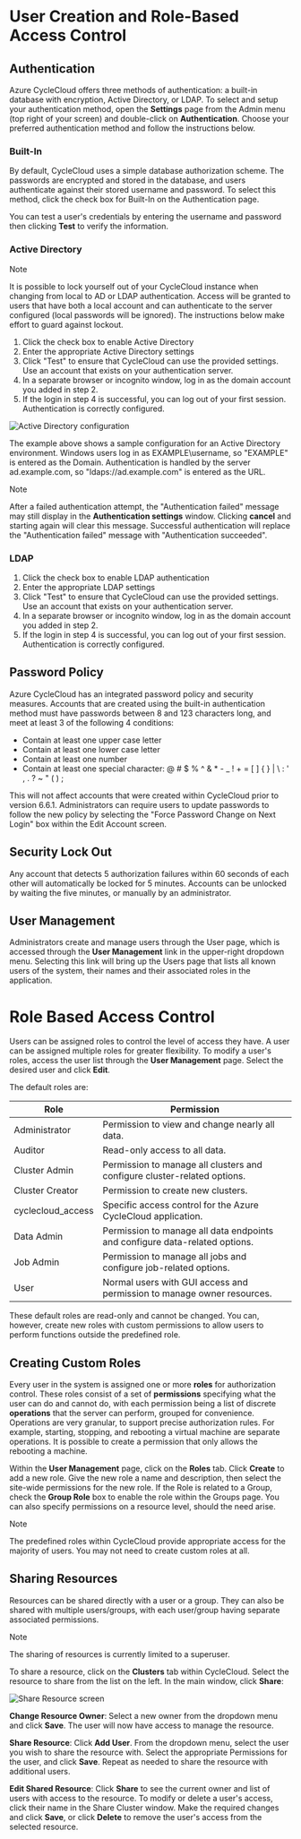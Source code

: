 # User Creation and Role-Based Access Control

## Authentication

Azure CycleCloud offers three methods of authentication: a built-in database with encryption, Active Directory, or LDAP. To select and setup your authentication method, open the **Settings** page from the Admin menu (top right of your screen) and double-click on **Authentication**. Choose your preferred authentication method and follow the instructions below.

### Built-In

By default, CycleCloud uses a simple database authorization scheme. The passwords are encrypted and stored in the database, and users authenticate against their stored username and password. To select this method, click the check box for Built-In on the Authentication page.

You can test a user's credentials by entering the username and password then clicking **Test** to verify the information.

### Active Directory

> [!NOTE]
> It is possible to lock yourself out of your CycleCloud instance when changing from local to AD or LDAP authentication. Access will be granted to users that have both a local account and can authenticate to the server configured (local passwords will be ignored). The instructions below make effort to guard against lockout.

1. Click the check box to enable Active Directory
2. Enter the appropriate Active Directory settings
3. Click "Test" to ensure that CycleCloud can use the provided settings. Use an account that exists on your authentication server.
4. In a separate browser or incognito window, log in as the domain account you added in step 2.
5. If the login in step 4 is successful, you can log out of your first session. Authentication is correctly configured.

![Active Directory configuration](~/images/AD.png)

The example above shows a sample configuration for an Active Directory environment. Windows users
log in as EXAMPLE\\username, so "EXAMPLE" is entered as the Domain. Authentication is handled by
the server ad.example.com, so "ldaps://ad.example.com" is entered as the URL.

> [!NOTE]
> After a failed authentication attempt, the "Authentication failed" message may still display
in the **Authentication settings** window. Clicking **cancel** and starting again will clear
this message. Successful authentication will replace the "Authentication failed" message
with "Authentication succeeded".

### LDAP

1. Click the check box to enable LDAP authentication
2. Enter the appropriate LDAP settings
3. Click "Test" to ensure that CycleCloud can use the provided settings. Use an account that exists on your authentication server.
4. In a separate browser or incognito window, log in as the domain account you added in step 2.
5. If the login in step 4 is successful, you can log out of your first session. Authentication is correctly configured.

## Password Policy

Azure CycleCloud has an integrated password policy and security measures. Accounts that are created using the built-in authentication method must have passwords between 8 and 123 characters long, and meet at least 3 of the following 4 conditions:

* Contain at least one upper case letter
* Contain at least one lower case letter
* Contain at least one number
* Contain at least one special character: @ # $ % ^ & * - _ ! + = [ ] { } | \ : ' , . ?  ~ \" ( ) ;

This will not affect accounts that were created within CycleCloud prior to version 6.6.1. Administrators can require users to update passwords to follow the new policy by selecting the "Force Password Change on Next Login" box within the Edit Account screen.

## Security Lock Out

Any account that detects 5 authorization failures within 60 seconds of each other will automatically be locked for 5 minutes. Accounts can be unlocked by waiting the five minutes, or manually by an administrator.

## User Management

Administrators create and manage users through the User page, which is accessed through the **User Management** link in the upper-right dropdown menu. Selecting this link will bring up the Users page that lists all known users of the system, their names and their associated roles in the application.

# Role Based Access Control

Users can be assigned roles to control the level of access they have. A user can be assigned multiple roles for greater flexibility. To modify a user's roles, access the user list through the **User Management** page. Select the desired user and click **Edit**.

The default roles are:

| Role               | Permission                                                                  |
| ------------------ | --------------------------------------------------------------------------- |
| Administrator      | Permission to view and change nearly all data.                              |
| Auditor            | Read-only access to all data.                                               |
| Cluster Admin      | Permission to manage all clusters and configure cluster-related options.    |
| Cluster Creator    | Permission to create new clusters.                                          |
| cyclecloud_access  | Specific access control for the Azure CycleCloud application.               |
| Data Admin         | Permission to manage all data endpoints and configure data-related options. |
| Job Admin          | Permission to manage all jobs and configure job-related options.            |
| User               | Normal users with GUI access and permission to manage owner resources.      |

These default roles are read-only and cannot be changed. You can, however, create new roles with custom permissions to allow users to perform functions outside the predefined role.

## Creating Custom Roles

Every user in the system is assigned one or more **roles** for authorization control. These roles consist of a set of **permissions** specifying what the user can do and cannot do, with each permission being a list of discrete **operations** that the server can perform, grouped for convenience. Operations are very granular, to support precise authorization rules. For example, starting, stopping, and rebooting a virtual machine are separate operations. It is possible to create a permission that only allows the rebooting a machine.

Within the **User Management** page, click on the **Roles** tab. Click **Create** to add a new role. Give the new role a name and description, then select the site-wide permissions for the new role. If the Role is related to a Group, check the **Group Role** box to enable the role within the Groups page. You can also specify permissions on a resource level, should the need arise.

> [!NOTE]
>The predefined roles within CycleCloud provide appropriate access for the majority of users. You may not need to create custom roles at all.

## Sharing Resources

Resources can be shared directly with a user or a group. They can also be shared with multiple users/groups, with each user/group having separate associated permissions.

> [!NOTE]
> The sharing of resources is currently limited to a superuser.

To share a resource, click on the **Clusters** tab within CycleCloud. Select the resource to
share from the list on the left. In the main window, click **Share**:

![Share Resource screen](~/images/share.png)

**Change Resource Owner**: Select a new owner from the dropdown menu and click **Save**. The user will
now have access to manage the resource.

**Share Resource**: Click **Add User**. From the dropdown menu, select the user you wish to share
the resource with. Select the appropriate Permissions for the user, and click **Save**. Repeat as
needed to share the resource with additional users.

**Edit Shared Resource**: Click **Share** to see the current owner and list of users with access
to the resource. To modify or delete a user's access, click their name in the Share Cluster window.
Make the required changes and click **Save**, or click **Delete** to remove the user's access from
the selected resource.
